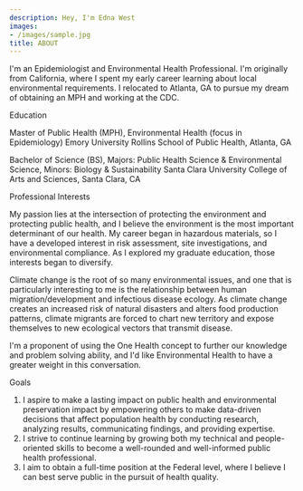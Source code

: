 ```yaml
---
description: Hey, I'm Edna West
images:
- /images/sample.jpg
title: ABOUT
---
```



I'm an Epidemiologist and Environmental Health Professional. I'm originally from California, where I spent my early career learning about local environmental requirements. I relocated to Atlanta, GA to pursue my dream of obtaining an MPH and working at the CDC.

Education

Master of Public Health (MPH), Environmental Health (focus in Epidemiology)
  Emory University Rollins School of Public Health, Atlanta, GA

Bachelor of Science (BS), Majors: Public Health Science & Environmental Science, Minors: Biology & Sustainability
  Santa Clara University College of Arts and Sciences, Santa Clara, CA

Professional Interests

My passion lies at the intersection of protecting the environment and protecting public health, and I believe the environment is the most important determinant of our health. My career began in hazardous materials, so I have a developed interest in risk assessment, site investigations, and environmental compliance. As I explored my graduate education, those interests began to diversify.

Climate change is the root of so many environmental issues, and one that is particularly interesting to me is the relationship between human migration/development and infectious disease ecology. As climate change creates an increased risk of natural disasters and alters food production patterns, climate migrants are forced to chart new territory and expose themselves to new ecological vectors that transmit disease.

I'm a proponent of using the One Health concept to further our knowledge and problem solving ability, and I'd like Environmental Health to have a greater weight in this conversation.

Goals

1. I aspire to make a lasting impact on public health and environmental preservation impact by empowering others to make data-driven decisions that affect population health by conducting research, analyzing results, communicating findings, and providing expertise. 
2. I strive to continue learning by growing both my technical and people-oriented skills to become a well-rounded and well-informed public health professional. 
3. I aim to obtain a full-time position at the Federal level, where I believe I can best serve public in the pursuit of health quality.